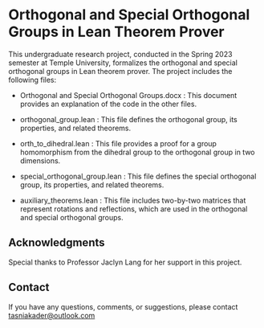# Orthogonal and Special Orthogonal Groups in Lean Theorem Prover

This undergraduate research project, conducted in the Spring 2023 semester at Temple University, formalizes the orthogonal and special orthogonal groups in Lean theorem prover. The project includes the following files:

* Orthogonal and Special Orthogonal Groups.docx : This document provides an explanation of the code in the other files.

* orthogonal_group.lean : This file defines the orthogonal group, its properties, and related theorems.

* orth_to_dihedral.lean : This file provides a proof for a group homomorphism from the dihedral group to the orthogonal group in two dimensions.

* special_orthogonal_group.lean : This file defines the special orthogonal group, its properties, and related theorems.

* auxiliary_theorems.lean : This file includes two-by-two matrices that represent rotations and reflections, which are used in the orthogonal and special orthogonal groups.


## Acknowledgments

Special thanks to Professor Jaclyn Lang for her support in this project.


## Contact

If you have any questions, comments, or suggestions, please contact 
tasniakader@outlook.com

